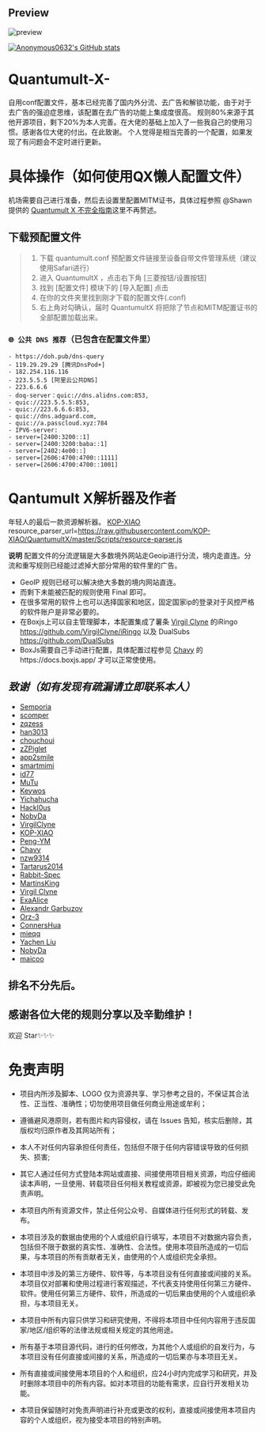 ## Preview

![preview](./quantumult配置示例.png)

[![Anonymous0632's GitHub stats](https://github-readme-stats.vercel.app/api?username=Anonymous0632)](https://github.com/Anonymous0632/Quantumult-X-Scripts-Rules)

# Quantumult-X-
自用conf配置文件，基本已经完善了国内外分流、去广告和解锁功能，由于对于去广告的强迫症思维，该配置在去广告的功能上集成度很高。
规则80%来源于其他开源项目，剩下20%为本人完善。在大佬的基础上加入了一些我自己的使用习惯。感谢各位大佬的付出。在此致谢。
个人觉得是相当完善的一个配置，如果发现了有问题会不定时进行更新。

# 具体操作（如何使用QX懒人配置文件）

机场需要自己进行准备，然后去设置里配置MITM证书，具体过程参照 @Shawn 提供的 [Quantumult X 不完全指南](https://www.notion.so/Quantumult-X-1d32ddc6e61c4892ad2ec5ea47f00917#bb2dce7c01114955bbdbbd222f2a5fcf)这里不再赘述。

## 下载预配置文件
> 1. 下载 quantumult.conf 预配置文件链接至设备自带文件管理系统（建议使用Safari进行）
> 2. 进入 QuantumultX ，点击右下角 [三菱按钮/设置按钮]
> 3. 找到 [配置文件] 模块下的 [导入配置] 点击
> 4. 在你的文件夹里找到刚才下载的配置文件(.conf)
> 5. 右上角对勾确认，届时 QuantumultX 将把除了节点和MITM配置证书的全部配置加载出来。

### `🌐 公共 DNS 推荐`（已包含在配置文件里）
    
    - https://doh.pub/dns-query
    - 119.29.29.29 [腾讯DnsPod+]
    - 182.254.116.116
    - 223.5.5.5 [阿里云公共DNS]
    - 223.6.6.6
    - doq-server：quic://dns.alidns.com:853, 
    - quic://223.5.5.5:853, 
    - quic://223.6.6.6:853,
    - quic://dns.adguard.com,
    - quic://a.passcloud.xyz:784
    - IPV6-server:
    - server=[2400:3200::1]
    - server=[2400:3200:baba::1]
    - server=[2402:4e00::]
    - server=[2606:4700:4700::1111]
    - server=[2606:4700:4700::1001]
	
# Qantumult X解析器及作者
年轻人的最后一款资源解析器。
[KOP-XIAO](https://github.com/KOP-XIAO)
resource_parser_url=https://raw.githubusercontent.com/KOP-XIAO/QuantumultX/master/Scripts/resource-parser.js

**说明**
配置文件的分流逻辑是大多数境外网站走Geoip进行分流，境内走直连。分流和重写规则已经能过滤掉大部分常用的软件里的广告。
- GeoIP 规则已经可以解决绝大多数的境内网站直连。
- 而剩下未能被匹配的规则使用 Final 即可。
- 在很多常用的软件上也可以选择国家和地区，固定国家ip的登录对于风控严格的软件账户是非常必要的。
- 在Boxjs上可以自主管理脚本，本配置集成了薯条 [Virgil Clyne](https://github.com/VirgilClyne) 
的iRingo https://github.com/VirgilClyne/iRingo 以及
DualSubs https://github.com/DualSubs
- BoxJs需要自己手动进行配置，具体配置过程参见 [Chavy](https://github.com/chavyleung)
的https://docs.boxjs.app/ 才可以正常使使用。

## *致谢（如有发现有疏漏请立即联系本人）*

* [Semporia](https://github.com/Semporia)
* [scomper](https://github.com/scomper/Surge)
* [zqzess](https://github.com/zqzess)
* [han3013](https://github.com/han3013?tab=repositories)
* [chouchoui](https://github.com/chouchoui)
* [zZPiglet](https://github.com/zZPiglet/Task/tree/master)
* [app2smile](https://github.com/app2smile)
* [smartmimi](https://github.com/smartmimi/conf/tree/master)
* [id77](https://github.com/id77)
* [MuTu](https://github.com/githubdulong/Script)
* [Keywos](https://github.com/Keywos)
* [Yichahucha](https://github.com/yichahucha/surge/tree/master)
* [Hackl0us](https://github.com/Hackl0us)
* [NobyDa](https://github.com/NobyDa)
* [VirgilClyne](https://github.com/VirgilClyne)
* [KOP-XIAO](https://github.com/KOP-XIAO)
* [Peng-YM](https://github.com/Peng-YM)
* [Chavy](https://github.com/chavyleung)
* [nzw9314](https://github.com/nzw9314)
* [Tartarus2014](https://github.com/Tartarus2014)
* [Rabbit-Spec](https://github.com/Rabbit-Spec/Surge)
* [MartinsKing](https://github.com/ClydeTime?tab=repositories)
* [Virgil Clyne](https://github.com/VirgilClyne?tab=repositories)
* [ExaAlice](https://github.com/ExaAlice/Alice)
* [Alexandr Garbuzov](https://github.com/anuraghazra/github-readme-stats/blob/master/docs/readme_cn.md)
* [Orz-3](https://github.com/Orz-3)
* [ConnersHua](https://github.com/DivineEngine/Profiles/tree/master)
* [mieqq](https://github.com/mieqq/mieqq)
* [Yachen Liu](https://github.com/Blankwonder)
* [NobyDa](https://github.com/NobyDa)
* [maicoo](https://github.com/blankmagic/surge)
## 排名不分先后。

## 感谢各位大佬的规则分享以及辛勤维护！
欢迎 Star✨✨✨

# 免责声明
 - 项目内所涉及脚本、LOGO 仅为资源共享、学习参考之目的，不保证其合法性、正当性、准确性；切勿使用项目做任何商业用途或牟利；

 - 遵循避风港原则，若有图片和内容侵权，请在 Issues 告知，核实后删除，其版权均归原作者及其网站所有；

 - 本人不对任何内容承担任何责任，包括但不限于任何内容错误导致的任何损失、损害;

 - 其它人通过任何方式登陆本网站或直接、间接使用项目相关资源，均应仔细阅读本声明，一旦使用、转载项目任何相关教程或资源，即被视为您已接受此免责声明。

 - 本项目内所有资源文件，禁止任何公众号、自媒体进行任何形式的转载、发布。

 - 本项目涉及的数据由使用的个人或组织自行填写，本项目不对数据内容负责，包括但不限于数据的真实性、准确性、合法性。使用本项目所造成的一切后果，与本项目的所有贡献者无关，由使用的个人或组织完全承担。

 - 本项目中涉及的第三方硬件、软件等，与本项目没有任何直接或间接的关系。本项目仅对部署和使用过程进行客观描述，不代表支持使用任何第三方硬件、软件。使用任何第三方硬件、软件，所造成的一切后果由使用的个人或组织承担，与本项目无关。

 - 本项目中所有内容只供学习和研究使用，不得将本项目中任何内容用于违反国家/地区/组织等的法律法规或相关规定的其他用途。

 - 所有基于本项目源代码，进行的任何修改，为其他个人或组织的自发行为，与本项目没有任何直接或间接的关系，所造成的一切后果亦与本项目无关。

 - 所有直接或间接使用本项目的个人和组织，应24小时内完成学习和研究，并及时删除本项目中的所有内容。如对本项目的功能有需求，应自行开发相关功能。

 - 本项目保留随时对免责声明进行补充或更改的权利，直接或间接使用本项目内容的个人或组织，视为接受本项目的特别声明。


